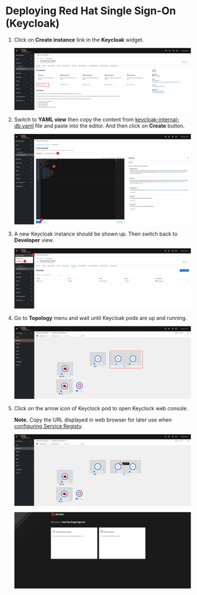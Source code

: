 # Deploying Red Hat Single Sign-On (Keycloak)

1. Click on **Create instance** link in the **Keycloak** widget.

   ![SSO installation](../../images/sso-operator-installation-6.png)

2. Switch to **YAML view** then copy the content from [keycloak-internal-db.yaml](../../manifest/keycloak-internal-db.yaml) file and paste into the editor. And then click on **Create** button.

   ![SSO installation](../../images/sso-operator-installation-7.png)

3. A new Keycloak instance should be shown up. Then switch back to **Developer** view.

   ![SSO installation](../../images/sso-operator-installation-8.png)

4. Go to **Topology** menu and wait until Keycloak pods are up and running.

   ![SSO installation](../../images/sso-operator-installation-9.png)

5. Click on the arrow icon of Keyclock pod to open Keyclock web console.

   **Note.** Copy the URL displayed in web browser for later use when [configuring Service Registy](service-registry-configuration.md).

   ![SSO installation](../../images/sso-operator-installation-10.png)

   ![SSO installation](../../images/sso-operator-installation-11.png)
